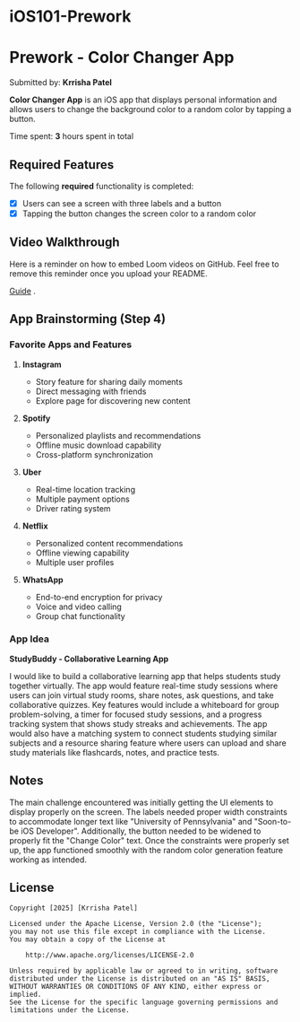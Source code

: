 # iOS101-Prework

# Prework - Color Changer App

Submitted by: **Krrisha Patel**

**Color Changer App** is an iOS app that displays personal information and allows users to change the background color to a random color by tapping a button.

Time spent: **3** hours spent in total

## Required Features

The following **required** functionality is completed:

- [x] Users can see a screen with three labels and a button
- [x] Tapping the button changes the screen color to a random color
 
## Video Walkthrough

Here is a reminder on how to embed Loom videos on GitHub. Feel free to remove this reminder once you upload your README. 

[Guide](https://www.youtube.com/watch?v=GA92eKlYio4) .

## App Brainstorming (Step 4)

### Favorite Apps and Features

1. **Instagram**
   - Story feature for sharing daily moments
   - Direct messaging with friends
   - Explore page for discovering new content

2. **Spotify**
   - Personalized playlists and recommendations
   - Offline music download capability
   - Cross-platform synchronization

3. **Uber**
   - Real-time location tracking
   - Multiple payment options
   - Driver rating system

4. **Netflix**
   - Personalized content recommendations
   - Offline viewing capability
   - Multiple user profiles

5. **WhatsApp**
   - End-to-end encryption for privacy
   - Voice and video calling
   - Group chat functionality

### App Idea

**StudyBuddy - Collaborative Learning App**

I would like to build a collaborative learning app that helps students study together virtually. The app would feature real-time study sessions where users can join virtual study rooms, share notes, ask questions, and take collaborative quizzes. Key features would include a whiteboard for group problem-solving, a timer for focused study sessions, and a progress tracking system that shows study streaks and achievements. The app would also have a matching system to connect students studying similar subjects and a resource sharing feature where users can upload and share study materials like flashcards, notes, and practice tests.

## Notes

The main challenge encountered was initially getting the UI elements to display properly on the screen. The labels needed proper width constraints to accommodate longer text like "University of Pennsylvania" and "Soon-to-be iOS Developer". Additionally, the button needed to be widened to properly fit the "Change Color" text. Once the constraints were properly set up, the app functioned smoothly with the random color generation feature working as intended.

## License

    Copyright [2025] [Krrisha Patel]

    Licensed under the Apache License, Version 2.0 (the "License");
    you may not use this file except in compliance with the License.
    You may obtain a copy of the License at

        http://www.apache.org/licenses/LICENSE-2.0

    Unless required by applicable law or agreed to in writing, software
    distributed under the License is distributed on an "AS IS" BASIS,
    WITHOUT WARRANTIES OR CONDITIONS OF ANY KIND, either express or implied.
    See the License for the specific language governing permissions and
    limitations under the License. 
